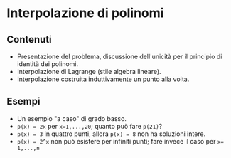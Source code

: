 # Interpolazione di polinomi

## Contenuti

- Presentazione del problema, discussione dell'unicità per il principio di identità dei polinomi.
- Interpolazione di Lagrange (stile algebra lineare).
- Interpolazione costruita induttivamente un punto alla volta.

## Esempi

- Un esempio "a caso" di grado basso.
- `p(x) = 2x` per `x=1,...,20`; quanto può fare `p(21)`?
- `p(x) = 3` in quattro punti, allora `p(x) = 8` non ha soluzioni intere.
- `p(x) = 2^x` non può esistere per infiniti punti; fare invece il caso per `x= 1,...,n`
